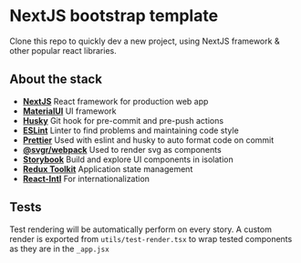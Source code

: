 # NextJS bootstrap template

Clone this repo to quickly dev a new project, using NextJS framework & other popular react libraries.

## About the stack

- [**NextJS**](https://nextjs.org/) React framework for production web app
- [**MaterialUI**](https://mui.com) UI framework
- [**Husky**](https://github.com/typicode/husky) Git hook for pre-commit and pre-push actions
- [**ESLint**](https://eslint.org/) Linter to find problems and maintaining code style
- [**Prettier**](https://prettier.io/) Used with eslint and husky to auto format code on commit
- [**@svgr/webpack**](https://www.npmjs.com/package/@svgr/webpack) Used to render svg as components
- [**Storybook**](https://storybook.js.org/) Build and explore UI components in isolation
- [**Redux Toolkit**](https://redux-toolkit.js.org/) Application state management
- [**React-Intl**](https://formatjs.io/docs/react-intl#the-react-intl-package) For internationalization

## Tests

Test rendering will be automatically perform on every story.
A custom render is exported from `utils/test-render.tsx` to wrap tested components as they are in the `_app.jsx`
